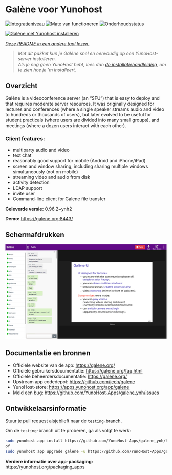 <!--
NB: Deze README is automatisch gegenereerd door <https://github.com/YunoHost/apps/tree/master/tools/readme_generator>
Hij mag NIET handmatig aangepast worden.
-->

# Galène voor Yunohost

[![Integratieniveau](https://apps.yunohost.org/badge/integration/galene)](https://ci-apps.yunohost.org/ci/apps/galene/)
![Mate van functioneren](https://apps.yunohost.org/badge/state/galene)
![Onderhoudsstatus](https://apps.yunohost.org/badge/maintained/galene)

[![Galène met Yunohost installeren](https://install-app.yunohost.org/install-with-yunohost.svg)](https://install-app.yunohost.org/?app=galene)

*[Deze README in een andere taal lezen.](./ALL_README.md)*

> *Met dit pakket kun je Galène snel en eenvoudig op een YunoHost-server installeren.*  
> *Als je nog geen YunoHost hebt, lees dan [de installatiehandleiding](https://yunohost.org/install), om te zien hoe je 'm installeert.*

## Overzicht

Galène is a videoconference server (an “SFU”) that is easy to deploy and that requires moderate server resources. It was originally designed for lectures and conferences (where a single speaker streams audio and video to hundreds or thousands of users), but later evolved to be useful for student practicals (where users are divided into many small groups), and meetings (where a dozen users interact with each other).

### Client features:

- multiparty audio and video
- text chat
- reasonably good support for mobile (Android and iPhone/iPad)
- screen and window sharing, including sharing multiple windows simultaneously (not on mobile)
- streaming video and audio from disk
- activity detection
- LDAP support
- invite user
- Command-line client for Galene file transfer


**Geleverde versie:** 0.96.2~ynh2

**Demo:** <https://galene.org:8443/>

## Schermafdrukken

![Schermafdrukken van Galène](./doc/screenshots/screenshot.png)

## Documentatie en bronnen

- Officiele website van de app: <https://galene.org/>
- Officiele gebruikersdocumentatie: <https://galene.org/faq.html>
- Officiele beheerdersdocumentatie: <https://galene.org/>
- Upstream app codedepot: <https://github.com/jech/galene>
- YunoHost-store: <https://apps.yunohost.org/app/galene>
- Meld een bug: <https://github.com/YunoHost-Apps/galene_ynh/issues>

## Ontwikkelaarsinformatie

Stuur je pull request alsjeblieft naar de [`testing`-branch](https://github.com/YunoHost-Apps/galene_ynh/tree/testing).

Om de `testing`-branch uit te proberen, ga als volgt te werk:

```bash
sudo yunohost app install https://github.com/YunoHost-Apps/galene_ynh/tree/testing --debug
of
sudo yunohost app upgrade galene -u https://github.com/YunoHost-Apps/galene_ynh/tree/testing --debug
```

**Verdere informatie over app-packaging:** <https://yunohost.org/packaging_apps>
